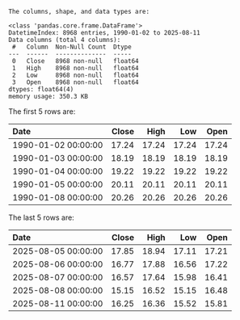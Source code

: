 ```text
The columns, shape, and data types are:

<class 'pandas.core.frame.DataFrame'>
DatetimeIndex: 8968 entries, 1990-01-02 to 2025-08-11
Data columns (total 4 columns):
 #   Column  Non-Null Count  Dtype  
---  ------  --------------  -----  
 0   Close   8968 non-null   float64
 1   High    8968 non-null   float64
 2   Low     8968 non-null   float64
 3   Open    8968 non-null   float64
dtypes: float64(4)
memory usage: 350.3 KB

```

The first 5 rows are:

| Date                |   Close |   High |   Low |   Open |
|:--------------------|--------:|-------:|------:|-------:|
| 1990-01-02 00:00:00 |   17.24 |  17.24 | 17.24 |  17.24 |
| 1990-01-03 00:00:00 |   18.19 |  18.19 | 18.19 |  18.19 |
| 1990-01-04 00:00:00 |   19.22 |  19.22 | 19.22 |  19.22 |
| 1990-01-05 00:00:00 |   20.11 |  20.11 | 20.11 |  20.11 |
| 1990-01-08 00:00:00 |   20.26 |  20.26 | 20.26 |  20.26 |

The last 5 rows are:

| Date                |   Close |   High |   Low |   Open |
|:--------------------|--------:|-------:|------:|-------:|
| 2025-08-05 00:00:00 |   17.85 |  18.94 | 17.11 |  17.21 |
| 2025-08-06 00:00:00 |   16.77 |  17.88 | 16.56 |  17.22 |
| 2025-08-07 00:00:00 |   16.57 |  17.64 | 15.98 |  16.41 |
| 2025-08-08 00:00:00 |   15.15 |  16.52 | 15.15 |  16.48 |
| 2025-08-11 00:00:00 |   16.25 |  16.36 | 15.52 |  15.81 |